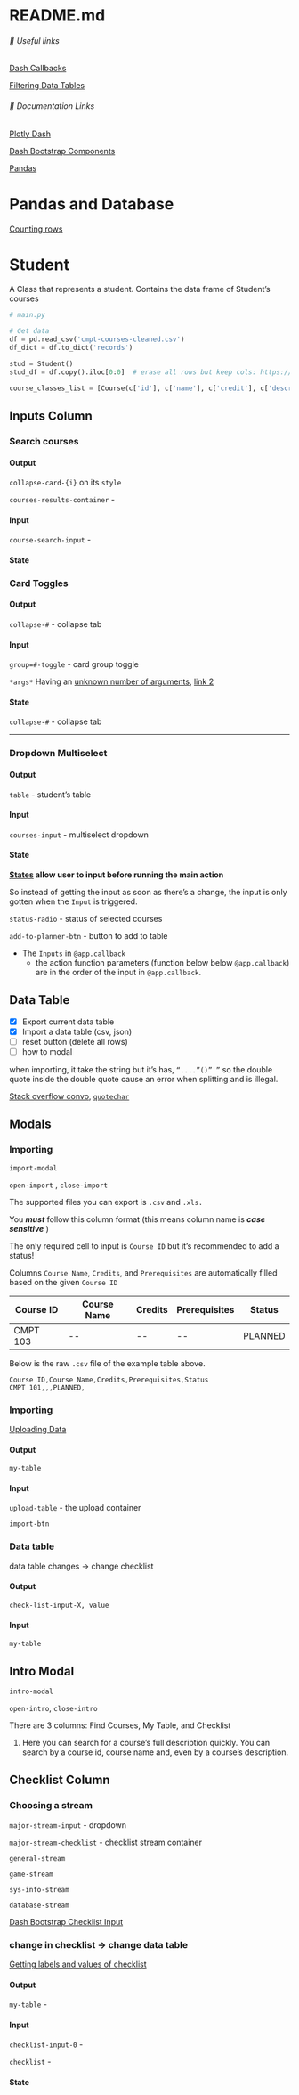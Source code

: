# README.md

###### 🔗 Useful links

[Dash Callbacks](https://dash.plotly.com/basic-callbacks#dash-app-state) 

[Filtering Data Tables](https://dash.plotly.com/datatable/callbacks) 

###### 📑 Documentation Links

[Plotly Dash](https://dash.plotly.com/) 

[Dash Bootstrap Components](https://dash-bootstrap-components.opensource.faculty.ai/docs/components/layout/) 

[Pandas](http://pandas.pydata.org/docs/user_guide/10min.html) 

# Pandas and Database

[Counting rows](https://bit.ly/31YKV8e) 

# Student

A Class that represents a student.
Contains the data frame of Student’s courses

```python
# main.py

# Get data
df = pd.read_csv('cmpt-courses-cleaned.csv')
df_dict = df.to_dict('records')

stud = Student()
stud_df = df.copy().iloc[0:0]  # erase all rows but keep cols: https://bit.ly/2PCF5Xi

course_classes_list = [Course(c['id'], c['name'], c['credit'], c['description'], c['prereq']) for c in df_dict]
```

## Inputs Column
### Search courses

#### Output

`collapse-card-{i}` on its `style` 

`courses-results-container` - 

#### Input

`course-search-input` - 

#### State

### Card Toggles

#### Output

`collapse-#` - collapse tab

#### Input

`group=#-toggle` - card group toggle

`*args*` Having an [unknown number of arguments](https://bit.ly/3syoB0Z), [link 2](https://bit.ly/3fr7Kt9)

#### State

`collapse-#` - collapse tab

------

### Dropdown Multiselect

#### Output

`table` - student’s table

#### Input

`courses-input` - multiselect dropdown

#### State

**[States](https://bit.ly/3uePXK9) allow user to input before running the main action**

So instead of getting the input as soon as there’s a change, the input is only gotten when the `Input` is triggered.

`status-radio` - status of selected courses

`add-to-planner-btn` - button to add to table

- The `Inputs` in `@app.callback` 
  - the action function parameters (function below below `@app.callback`) are in the order of the input in `@app.callback`.

## Data Table

- [x] Export current data table
- [x] Import a data table (csv, json)
- [ ] reset button (delete all rows)
- [ ] how to modal

when importing, it take the string but it’s has, `“....”()” ”` so the double quote inside the double quote cause an error when splitting and is illegal.

[Stack overflow convo](https://bit.ly/39UCQWJ), [`quotechar`](https://bit.ly/3s478w9) 

## Modals

### Importing

`import-modal`

`open-import` , `close-import`

The supported files you can export is `.csv` and `.xls.`

You ***must*** follow this column format (this means column name is ***case sensitive*** )

The only required cell to input is `Course ID` but it’s recommended to add a status!

Columns `Course Name`, `Credits`, and `Prerequisites` are automatically filled based on the given `Course ID`


| Course ID | Course Name | Credits | Prerequisites | Status  |
| --------- | ----------- | ------- | ------------- | ------- |
| CMPT 103  | --          | --      | --            | PLANNED |

Below is the raw `.csv` file of the example table above.

```
Course ID,Course Name,Credits,Prerequisites,Status
CMPT 101,,,PLANNED,
```


### Importing

[Uploading Data](https://bit.ly/3mq82SK) 

#### Output

`my-table`

#### Input

`upload-table` - the upload container

`import-btn` 

### Data table

data table changes -> change checklist

#### Output

`check-list-input-X, value` 

#### Input

`my-table`

## Intro Modal

`intro-modal`

`open-intro`, `close-intro`

There are 3 columns: Find Courses, My Table, and Checklist

1. Here you can search for a course’s full description quickly.
   You can search by a course id, course name and, even by a course’s description.
   

## Checklist Column

### Choosing a stream

`major-stream-input` - dropdown

`major-stream-checklist` - checklist stream container

`general-stream`

`game-stream`

`sys-info-stream` 

`database-stream`

[Dash Bootstrap Checklist Input](https://bit.ly/3sDJ8Bk) 

### change in checklist -> change data table

[Getting labels and values of checklist](https://community.plotly.com/t/dcc-dropdown-using-selected-label-in-callback-not-value/22003/9) 

#### Output

`my-table` - 

#### Input

`checklist-input-0` - 

`checklist` - 

#### State